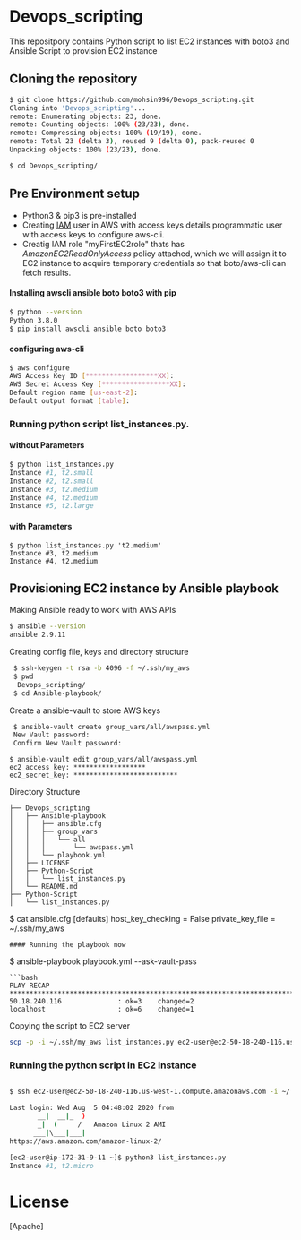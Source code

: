 # Devops_scripting

This repositpory contains Python script to list EC2 instances with boto3  and Ansible Script to provision EC2 instance

## Cloning the repository
```bash
$ git clone https://github.com/mohsin996/Devops_scripting.git
Cloning into 'Devops_scripting'...
remote: Enumerating objects: 23, done.
remote: Counting objects: 100% (23/23), done.
remote: Compressing objects: 100% (19/19), done.
remote: Total 23 (delta 3), reused 9 (delta 0), pack-reused 0
Unpacking objects: 100% (23/23), done.

$ cd Devops_scripting/
```
## Pre Environment setup

- Python3 & pip3 is pre-installed
- Creating [IAM](https://console.aws.amazon.com/iam/home?region=us-east-2#/users) user in AWS with access keys details programmatic user with access keys to configure aws-cli.
- Creatig IAM role "myFirstEC2role" thats has *AmazonEC2ReadOnlyAccess* policy attached, which we will assign it to EC2 instance to acquire temporary credentials so that boto/aws-cli can fetch results.

#### Installing awscli ansible boto boto3 with pip
```bash
$ python --version
Python 3.8.0
$ pip install awscli ansible boto boto3
```
#### configuring aws-cli 
```bash
$ aws configure
AWS Access Key ID [******************XX]:
AWS Secret Access Key [*****************XX]:
Default region name [us-east-2]:
Default output format [table]:
```
### Running python script list_instances.py.
#### without Parameters
```bash
$ python list_instances.py
Instance #1, t2.small
Instance #2, t2.small
Instance #3, t2.medium
Instance #4, t2.medium
Instance #5, t2.large
```
#### with Parameters
```
$ python list_instances.py 't2.medium'
Instance #3, t2.medium
Instance #4, t2.medium
```
## Provisioning EC2 instance by Ansible playbook

Making Ansible ready to work with AWS APIs
```bash
$ ansible --version
ansible 2.9.11
```
Creating config file, keys and directory structure
```bash
 $ ssh-keygen -t rsa -b 4096 -f ~/.ssh/my_aws
 $ pwd
  Devops_scripting/
 $ cd Ansible-playbook/

```
Create a ansible-vault to store AWS keys
```bash
 $ ansible-vault create group_vars/all/awspass.yml
 New Vault password:
 Confirm New Vault password:
```
```
$ ansible-vault edit group_vars/all/awspass.yml
ec2_access_key: ******************
ec2_secret_key: **************************
```
Directory Structure
```
├── Devops_scripting
│   ├── Ansible-playbook
│   │   ├── ansible.cfg
│   │   ├── group_vars
│   │   │   └── all
│   │   │       └── awspass.yml
│   │   └── playbook.yml
│   ├── LICENSE
│   ├── Python-Script
│   │   └── list_instances.py
│   └── README.md
├── Python-Script
│   └── list_instances.py
```
$ cat ansible.cfg
[defaults]
host_key_checking = False
private_key_file = ~/.ssh/my_aws
```
#### Running the playbook now 
```
$ ansible-playbook playbook.yml --ask-vault-pass
```
```bash
PLAY RECAP ***************************************************************************
50.18.240.116              : ok=3    changed=2
localhost                  : ok=6    changed=1
```
Copying the script to EC2 server
```bash
scp -p -i ~/.ssh/my_aws list_instances.py ec2-user@ec2-50-18-240-116.us-west-1.compute.amazonaws.com:
```
### Running the python script in EC2 instance
```bash

$ ssh ec2-user@ec2-50-18-240-116.us-west-1.compute.amazonaws.com -i ~/.ssh/my_aws

Last login: Wed Aug  5 04:48:02 2020 from 
       __|  __|_  )
       _|  (     /   Amazon Linux 2 AMI
      ___|\___|___|
https://aws.amazon.com/amazon-linux-2/

[ec2-user@ip-172-31-9-11 ~]$ python3 list_instances.py
Instance #1, t2.micro
```
# License
[Apache]
